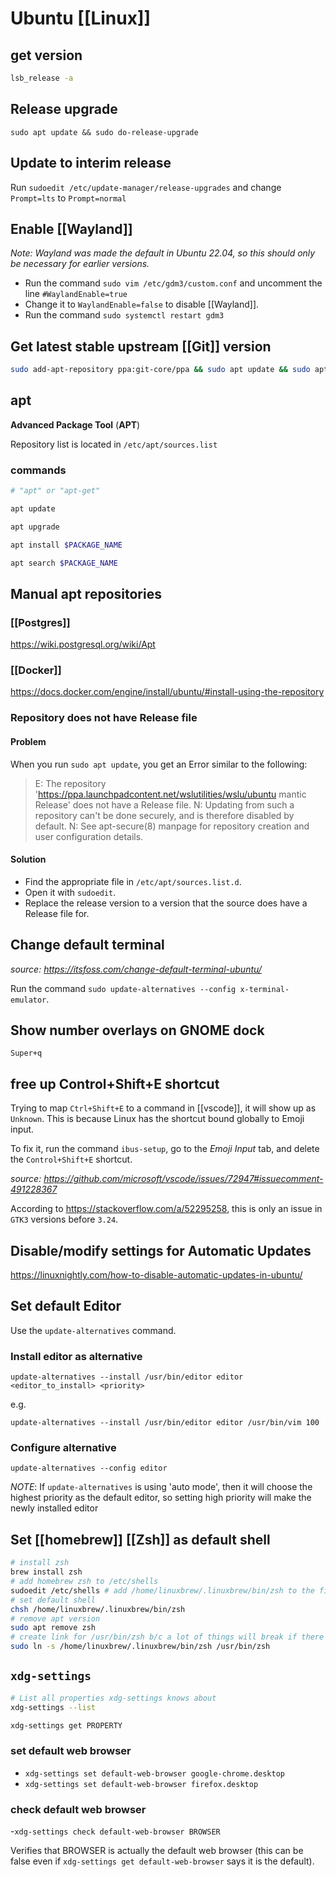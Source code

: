 # Ubuntu [[Linux]]

## get version

```bash
lsb_release -a
```

## Release upgrade

`sudo apt update && sudo do-release-upgrade`

## Update to interim release

Run `sudoedit /etc/update-manager/release-upgrades` and change `Prompt=lts` to `Prompt=normal`

## Enable [[Wayland]]

_Note: Wayland was made the default in Ubuntu 22.04, so this should only be necessary for earlier versions._

- Run the command `sudo vim /etc/gdm3/custom.conf` and uncomment the line `#WaylandEnable=true`
- Change it to `WaylandEnable=false` to disable [[Wayland]].
- Run the command `sudo systemctl restart gdm3`

## Get latest stable upstream [[Git]] version

```bash
sudo add-apt-repository ppa:git-core/ppa && sudo apt update && sudo apt install git
```

## apt

**Advanced Package Tool** (**APT**)

Repository list is located in `/etc/apt/sources.list`

### commands

```bash
# "apt" or "apt-get"

apt update

apt upgrade

apt install $PACKAGE_NAME

apt search $PACKAGE_NAME
```

## Manual apt repositories

### [[Postgres]]

<https://wiki.postgresql.org/wiki/Apt>

### [[Docker]]

<https://docs.docker.com/engine/install/ubuntu/#install-using-the-repository>

### Repository does not have Release file

#### Problem

When you run `sudo apt update`, you get an Error similar to the following:

> E: The repository '<https://ppa.launchpadcontent.net/wslutilities/wslu/ubuntu> mantic Release' does not have a Release file.
> N: Updating from such a repository can't be done securely, and is therefore disabled by default.
> N: See apt-secure(8) manpage for repository creation and user configuration details.

#### Solution

- Find the appropriate file in `/etc/apt/sources.list.d`.
- Open it with `sudoedit`.
- Replace the release version to a version that the source does have a Release file for.

## Change default terminal

_source: <https://itsfoss.com/change-default-terminal-ubuntu/>_

Run the command `sudo update-alternatives --config x-terminal-emulator`.

## Show number overlays on GNOME dock

`Super+q`

## free up Control+Shift+E shortcut

Trying to map `Ctrl+Shift+E` to a command in [[vscode]], it will show up as `Unknown`. This is because Linux has the
shortcut bound globally to Emoji input.

To fix it, run the command `ibus-setup`, go to the _Emoji Input_ tab, and delete the `Control+Shift+E` shortcut.

_source: <https://github.com/microsoft/vscode/issues/72947#issuecomment-491228367>_

According to <https://stackoverflow.com/a/52295258>, this is only an issue in `GTK3` versions before `3.24`.

## Disable/modify settings for Automatic Updates

<https://linuxnightly.com/how-to-disable-automatic-updates-in-ubuntu/>

## Set default Editor

Use the `update-alternatives` command.

### Install editor as alternative

`update-alternatives --install /usr/bin/editor editor <editor_to_install> <priority>`

e.g.

`update-alternatives --install /usr/bin/editor editor /usr/bin/vim 100`

### Configure alternative

`update-alternatives --config editor`

_NOTE_: If `update-alternatives` is using 'auto mode', then it will choose the highest priority as the default editor, so
setting  high priority will make the newly installed editor

## Set [[homebrew]] [[Zsh]] as default shell

```bash
# install zsh
brew install zsh
# add homebrew zsh to /etc/shells
sudoedit /etc/shells # add /home/linuxbrew/.linuxbrew/bin/zsh to the file
# set default shell
chsh /home/linuxbrew/.linuxbrew/bin/zsh
# remove apt version
sudo apt remove zsh
# create link for /usr/bin/zsh b/c a lot of things will break if there's no zsh there
sudo ln -s /home/linuxbrew/.linuxbrew/bin/zsh /usr/bin/zsh
```

## `xdg-settings`

```bash
# List all properties xdg-settings knows about
xdg-settings --list

xdg-settings get PROPERTY
```

### set default web browser

- `xdg-settings set default-web-browser google-chrome.desktop`
- `xdg-settings set default-web-browser firefox.desktop`

### check default web browser

-`xdg-settings check default-web-browser BROWSER`

Verifies that BROWSER is actually the default web browser (this can be false even if `xdg-settings get default-web-browser` says it is the default).

